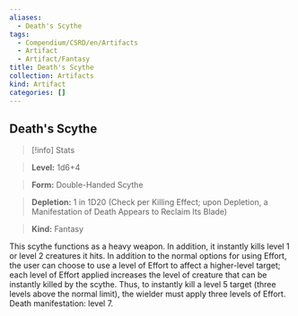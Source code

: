 ```yaml
---
aliases:
  - Death's Scythe
tags:
  - Compendium/CSRD/en/Artifacts
  - Artifact
  - Artifact/Fantasy
title: Death's Scythe
collection: Artifacts
kind: Artifact
categories: []
---
```

## Death's Scythe    
>[!info] Stats    
> **Level:** 1d6+4    
> **Form:** Double-Handed Scythe    
> **Depletion:** 1 in 1D20 (Check per Killing Effect; upon Depletion, a Manifestation of Death Appears to Reclaim Its Blade)    
> **Kind:** Fantasy  
    
This scythe functions as a heavy weapon. In addition, it instantly kills level 1 or level 2 creatures it hits. In addition to the normal options for using Effort, the user can choose to use a level of Effort to affect a higher-level target; each level of Effort applied increases the level of creature that can be instantly killed by the scythe. Thus, to instantly kill a level 5 target (three levels above the normal limit), the wielder must apply three levels of Effort. Death manifestation: level 7.